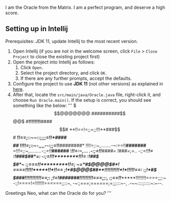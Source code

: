 I am the Oracle from the Matrix. I am a perfect program, and deserve a high score.

## Setting up in Intellij

Prerequisites: JDK 11, update Intellij to the most recent version.

1. Open Intellij (if you are not in the welcome screen, click `File` > `Close Project` to close the existing project first)
1. Open the project into Intellij as follows:
   1. Click `Open`.
   1. Select the project directory, and click `OK`.
   1. If there are any further prompts, accept the defaults.
1. Configure the project to use **JDK 11** (not other versions) as explained in [here](https://www.jetbrains.com/help/idea/sdk.html#set-up-jdk).
1. After that, locate the `src/main/java/Oracle.java` file, right-click it, and choose `Run Oracle.main()`. If the setup is correct, you should see something like the below:
'''
              $$$@@@@@@@
         ##########$$$$$$@@$
       #**!!!!!!!!**####$$$$$$#
     **!!==!=;;=;;!!!**###$$$$$$#
    **!!==;::~~::;;;;=!!*####$$$$##
   !!!!=;::~-,,,,--:;;=!!**########*
  !!!!=;:~,........-~:==!!**#######**
 =!*!!=;:~,.........-:;=!!***######**
 !***!!=:~,...     .-:;=!!****####***=
 !*###**=;=..       -:;=!!**********!=
:!*###$##*=:       -:;=!!!********!!!=
:!##$$$$$$#*~     :;===!!*********!!=;
~=*#$$@@@@$$#*! ====!!!!!*****!!*!!==
 ;!*#$$@@@$$##**!!!!!!!!!!*!*!!!!!==:
 :;!*#$$$$$$###******!!!!!!!!!!!==;:
  ;!=!*#######******!!!!!!!!!===;;:,
   :;==!!********!!!!!!!!====;;;:~
    -:;!====!=!!!!!!!======;;::~,
      -~:;===;======;=;;;:::~-,
        .-~~::::;:::::~:~--.

Greetings Neo, what can the Oracle do for you?
'''
